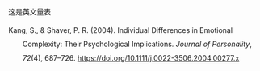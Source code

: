 这是英文量表

<!-- S-P-L-I-T -->

<!DOCTYPE html PUBLIC "-//W3C//DTD XHTML 1.1//EN" "http://www.w3.org/TR/xhtml11/DTD/xhtml11.dtd">
<html xmlns="http://www.w3.org/1999/xhtml" xml:lang="en">
<head>
<meta http-equiv="Content-Type" content="text/html; charset=utf-8"/>
<title>Bibliography</title>
</head>
<body>
<div class="csl-bib-body" style="line-height: 2; margin-left: 2em; text-indent:-2em;">
  <div class="csl-entry">Kang, S., &amp; Shaver, P. R. (2004). Individual Differences in Emotional Complexity: Their Psychological Implications. <i>Journal of Personality</i>, <i>72</i>(4), 687–726. <a href="https://doi.org/10.1111/j.0022-3506.2004.00277.x">https://doi.org/10.1111/j.0022-3506.2004.00277.x</a></div>
  <span class="Z3988" title="url_ver=Z39.88-2004&amp;ctx_ver=Z39.88-2004&amp;rfr_id=info%3Asid%2Fzotero.org%3A2&amp;rft_id=info%3Adoi%2F10.1111%2Fj.0022-3506.2004.00277.x&amp;rft_val_fmt=info%3Aofi%2Ffmt%3Akev%3Amtx%3Ajournal&amp;rft.genre=article&amp;rft.atitle=Individual%20Differences%20in%20Emotional%20Complexity%3A%20Their%20Psychological%20Implications&amp;rft.jtitle=Journal%20of%20Personality&amp;rft.stitle=Journal%20of%20Personality&amp;rft.volume=72&amp;rft.issue=4&amp;rft.aufirst=Sun%E2%80%90Mee&amp;rft.aulast=Kang&amp;rft.au=Sun%E2%80%90Mee%20Kang&amp;rft.au=Phillip%20R.%20Shaver&amp;rft.date=2004-08&amp;rft.pages=687-726&amp;rft.spage=687&amp;rft.epage=726&amp;rft.issn=0022-3506%2C%201467-6494&amp;rft.language=en"></span>
</div></body>
</html>
